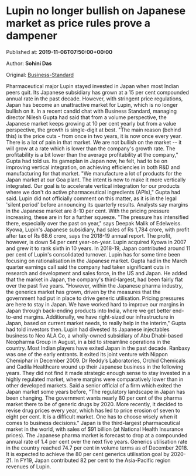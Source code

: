 
# Lupin no longer bullish on Japanese market as price rules prove a dampener

Published at: **2019-11-06T07:50:00+00:00**

Author: **Sohini Das**

Original: [Business-Standard](https://www.business-standard.com/article/companies/lupin-no-longer-bullish-on-japanese-market-as-price-rules-prove-a-dampener-119110600626_1.html)

Pharmaceutical major Lupin stayed invested in Japan when most Indian peers quit. Its Japanese subsidiary has grown at a 15 per cent compounded annual rate in the past decade.
However, with stringent price regulations, Japan has become an unattractive market for Lupin, which is no longer bullish on it.
In a recent candid chat with Business Standard, managing director Nilesh Gupta had said that from a volume perspective, the Japanese market keeps growing at 10 per cent yearly but from a value perspective, the growth is single-digit at best. "The main reason (behind this) is the price cuts - from once in two years, it is now once every year. There is a lot of pain in that market. We are not bullish on the market -- it will grow at a rate which is lower than the company's growth rate. The profitability is a bit lower than the average profitability at the company," Gupta had told us.
Its gameplan in Japan now, he felt, had to be on improving vertical integration, on achieving efficiencies in both R&D and manufacturing for that market. "We manufacture a lot of products for the Japan market at our Goa plant. The intent is now to make it more vertically integrated. Our goal is to accelerate vertical integration for our products where we don't do active pharmaceutical ingredients (APIs)," Gupta had said.
Lupin did not officially comment on this matter, as it is in the legal 'silent period' before announcing its quarterly results.
Analysts say margins in the Japanese market are 8-10 per cent. With the pricing pressure increasing, these are in for a further squeeze. "The pressure has intensified there, especially over the past on year," says Deepak Malik of Edelweiss.
Kyowa, Lupin's Japanese subsidiary, had sales of Rs 1,784 crore, with profit after tax of Rs 68.6 crore, says the 2018-19 annual report. The profit, however, is down 54 per cent year-on-year. Lupin acquired Kyowa in 2007 and grew it to rank sixth in 10 years. In 2018-19, Japan contributed around 11 per cent of Lupin's consolidated turnover.
Lupin has for some time been focusing on rationalisation in the Japanese market. Gupta had in the March quarter earnings call said the company had taken significant cuts in research and development and sales force, in the US and Japan.
He added that the market in Japan, the company's third-largest, had been fairly flat over the past five years. "However, within the Japanese pharma industry, the generics market has grown, driven by the measures that the government had put in place to drive generic utilisation. Pricing pressures are here to stay in Japan. We have worked hard to improve our margins in Japan through back-ending products into India, where we get better end-to-end margins. Additionally, we have right-sized our infrastructure in Japan, based on current market needs, to really help in the interim," Gupta had told investors then.
Lupin had divested its Japanese injectables business to Neo ALA Co, a wholly-owned subsidiary of Abu Dhabi-based Neopharma Group in August, in a bid to streamline operations in the country.
Most Indian players have exited Japan in the past decade. Ranbaxy was one of the early entrants. It exited its joint venture with Nippon Chemiphar in December 2009. Dr Reddy’s Laboratories, Orchid Chemicals and Cadila Healthcare wound up their Japanese business in the following years. They did not find it made strategic enough sense to stay invested in a highly regulated market, where margins were comparatively lower than in other developed markets.
Said a senior official of a firm which exited the Japan market some years before, "The regulatory landscape in Japan has been changing. The government wants nearly 80 per cent of the pharma market there to be of generic drugs by 2020. More recently, it decided to revise drug prices every year, which has led to price erosion of seven to eight per cent. It is a difficult market. One has to choose wisely when it comes to business decisions."
Japan is the third-largest pharmaceutical market in the world, with sales of $91 billion (at National Health Insurance prices). The Japanese pharma market is forecast to drop at a compounded annual rate of 1.4 per cent over the next five years. Generics utilisation rate in the country reached 74.7 per cent in volume terms as of December 2018. It is expected to achieve the 80 per cent generics utilisation goal by 2020-21.
In FY19, Japan contributed 82 per cent to the Asia-Pacific region revenues of Lupin.
